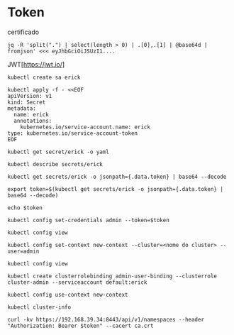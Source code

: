 # Token

certificado 

```
jq -R 'split(".") | select(length > 0) | .[0],.[1] | @base64d | fromjson' <<< eyJhbGciOiJSUzI1....
```


JWT[https://jwt.io/]

```
kubectl create sa erick
```

```
kubectl apply -f - <<EOF
apiVersion: v1
kind: Secret
metadata:
  name: erick
  annotations:
    kubernetes.io/service-account.name: erick
type: kubernetes.io/service-account-token
EOF
```
``` 
kubectl get secret/erick -o yaml
```

```
kubectl describe secrets/erick
```

```
kubectl get secrets/erick -o jsonpath={.data.token} | base64 --decode
```

```
export token=$(kubectl get secrets/erick -o jsonpath={.data.token} | base64 --decode)
```

```
echo $token
```

```
kubectl config set-credentials admin --token=$token
```

```
kubectl config view
```

```
kubectl config set-context new-context --cluster=<nome do cluster> --user=admin
```

```
kubectl config view
```

```
kubectl create clusterrolebinding admin-user-binding --clusterrole cluster-admin --serviceaccount default:erick
```

```
kubectl config use-context new-context
```

```
kubectl cluster-info
```

```
curl -kv https://192.168.39.34:8443/api/v1/namespaces --header "Authorization: Bearer $token" --cacert ca.crt
```